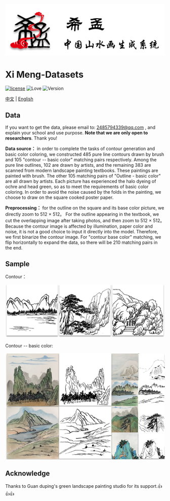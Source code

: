 <div align=center>
    <img src=https://github.com/Robin-WZQ/Xi-Meng-Dataset/blob/main/assets/logo.png width="600"/>
</div>

# Xi Meng-Datasets
[![license](https://img.shields.io/badge/license-MIT-blue.svg)](https://opensource.org/licenses/MIT)
![Love](https://img.shields.io/badge/Made%20with-love-ff69b4)
![Version](https://img.shields.io/badge/version-1.0-red)

[中文](https://github.com/Robin-WZQ/Xi-Meng-Dataset) | [English](https://github.com/Robin-WZQ/Xi-Meng-Dataset/tree/english)

## Data

If you want to get the data, please email to: 2485794339@qq.com , and explain your school and use purpose. **Note that we are only open to researchers**. Thank you!

**Data source：** in order to complete the tasks of contour generation and basic color coloring, we constructed 485 pure line contours drawn by brush and 105 "contour -- basic color" matching pairs respectively. Among the pure line outlines, 102 are drawn by artists, and the remaining 383 are scanned from modern landscape painting textbooks. These paintings are painted with brush. The other 105 matching pairs of "Outline - basic color" are all drawn by artists. Each picture has experienced the halo dyeing of ochre and head green, so as to meet the requirements of basic color coloring. In order to avoid the noise caused by the folds in the painting, we choose to draw on the square cooked poster paper.

**Preprocessing：** for the outline on the square and its base color picture, we directly zoom to 512 × 512。 For the outline appearing in the textbook, we cut the overlapping image after taking photos, and then zoom to 512 × 512。 Because the contour image is affected by illumination, paper color and noise, it is not a good choice to input it directly into the model. Therefore, we first binarize the contour image. For "contour base color" matching, we flip horizontally to expand the data, so there will be 210 matching pairs in the end.

## Sample

Contour：
<div align=center>
    <img src=https://github.com/Robin-WZQ/Xi-Meng-Dataset/blob/main/assets/sketch.png width="600"/>
</div>

Contour -- basic color:
<div align=center>
    <img src=https://github.com/Robin-WZQ/Xi-Meng-Dataset/blob/main/assets/pair.png width="600"/>
</div>

## Acknowledge

Thanks to Guan duping's green landscape painting studio for its support.👍👍👍



